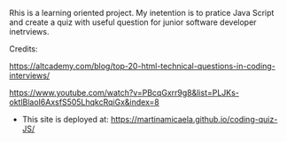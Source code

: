 Rhis is a learning oriented project. My inetention is to pratice Java Script and create a quiz with useful question for junior software developer inetrviews. 

Credits: 

https://altcademy.com/blog/top-20-html-technical-questions-in-coding-interviews/

https://www.youtube.com/watch?v=PBcqGxrr9g8&list=PLJKs-oktlBlaoI6AxsfS505LhqkcRqiGx&index=8

- This site is deployed at: 
 https://martinamicaela.github.io/coding-quiz-JS/



